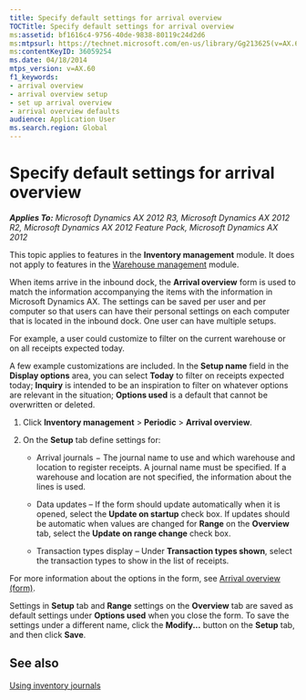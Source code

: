 ```yaml
---
title: Specify default settings for arrival overview
TOCTitle: Specify default settings for arrival overview
ms:assetid: bf1616c4-9756-40de-9838-80119c24d2d6
ms:mtpsurl: https://technet.microsoft.com/en-us/library/Gg213625(v=AX.60)
ms:contentKeyID: 36059254
ms.date: 04/18/2014
mtps_version: v=AX.60
f1_keywords:
- arrival overview
- arrival overview setup
- set up arrival overview
- arrival overview defaults
audience: Application User
ms.search.region: Global
---
```


# Specify default settings for arrival overview 


_**Applies To:** Microsoft Dynamics AX 2012 R3, Microsoft Dynamics AX 2012 R2, Microsoft Dynamics AX 2012 Feature Pack, Microsoft Dynamics AX 2012_

This topic applies to features in the **Inventory management** module. It does not apply to features in the [Warehouse management](warehouse-management.md) module.

When items arrive in the inbound dock, the **Arrival overview** form is used to match the information accompanying the items with the information in Microsoft Dynamics AX. The settings can be saved per user and per computer so that users can have their personal settings on each computer that is located in the inbound dock. One user can have multiple setups.

For example, a user could customize to filter on the current warehouse or on all receipts expected today.

A few example customizations are included. In the **Setup name** field in the **Display options** area, you can select **Today** to filter on receipts expected today; **Inquiry** is intended to be an inspiration to filter on whatever options are relevant in the situation; **Options used** is a default that cannot be overwritten or deleted.

1.  Click **Inventory management** \> **Periodic** \> **Arrival overview**.

2.  On the **Setup** tab define settings for:
    
      - Arrival journals − The journal name to use and which warehouse and location to register receipts. A journal name must be specified. If a warehouse and location are not specified, the information about the lines is used.
    
      - Data updates – If the form should update automatically when it is opened, select the **Update on startup** check box. If updates should be automatic when values are changed for **Range** on the **Overview** tab, select the **Update on range change** check box.
    
      - Transaction types display – Under **Transaction types shown**, select the transaction types to show in the list of receipts.

For more information about the options in the form, see [Arrival overview (form)](https://technet.microsoft.com/en-us/library/hh227654\(v=ax.60\)).

Settings in **Setup** tab and **Range** settings on the **Overview** tab are saved as default settings under **Options used** when you close the form. To save the settings under a different name, click the **Modify...** button on the **Setup** tab, and then click **Save**.

## See also

[Using inventory journals](using-inventory-journals.md)

  


